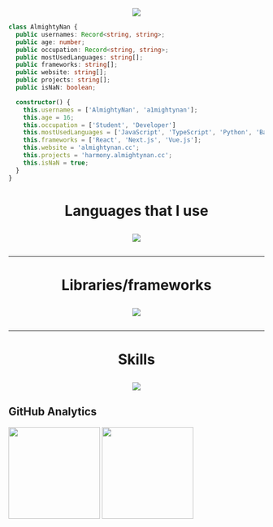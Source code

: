 <p align="center">
  <a href='https://almightynan.cc'>
  <img src="https://readme-typing-svg.demolab.com?font=Fira+Code&size=25&pause=1000&color=00F764&center=true&vCenter=true&repeat=false&width=435&lines=Hello+world!+I'm+AlmightyNan."/>
  </a>
</p>

```ts
class AlmightyNan {
  public usernames: Record<string, string>;
  public age: number;
  public occupation: Record<string, string>;
  public mostUsedLanguages: string[];
  public frameworks: string[];
  public website: string[];
  public projects: string[];
  public isNaN: boolean;

  constructor() {
    this.usernames = ['AlmightyNan', 'a1mightynan'];
    this.age = 16;
    this.occupation = ['Student', 'Developer']
    this.mostUsedLanguages = ['JavaScript', 'TypeScript', 'Python', 'Bash', 'HTML'];
    this.frameworks = ['React', 'Next.js', 'Vue.js'];
    this.website = 'almightynan.cc';
    this.projects = 'harmony.almightynan.cc';
    this.isNaN = true;
  }
}
```

<h1 align="center">
Languages that I use
</>

<p align="center">
  <a href="https://skillicons.dev">
    <img src="https://skillicons.dev/icons?i=js,ts,py,bash,html,css,rust" />
  </a>
</p>

--- 

<h1 align="center">
Libraries/frameworks
  <br>
</>


<p align="center">
  <a href="https://skillicons.dev">
    <img src="https://skillicons.dev/icons?i=react,next,vue,tailwind,express,postgres,prisma" />
  </a>
</p>

---

<h1 align="center">
Skills
  <br>
</>

<p align="center">
  <a href="https://skillicons.dev">
    <img src="https://skillicons.dev/icons?i=nodejs,grafana,mongo,firebase,,git" />
  </a>
</p>

## GitHub Analytics
<div>
<img height="180em" src="https://github-readme-stats.vercel.app/api?username=AlmightyNan&theme=dark&show_icons=true&count_private=true">
<img height="180em" src="https://github-readme-stats.vercel.app/api/top-langs/?username=AlmightyNan&theme=dark&layout=compact&langs_count=5">
</div>
